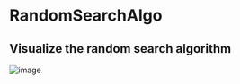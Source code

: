 # RandomSearchAlgo
## Visualize the random search algorithm

![image](https://github.com/Aashray446/RandomSearchAlgo/assets/69245931/9add2cea-4a89-45ff-9bdc-045369b607f7)
